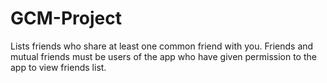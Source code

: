 # GCM-Project
Lists friends who share at least one common friend with you. 
Friends and mutual friends must be users of the app who have given permission to the app to view friends list.
